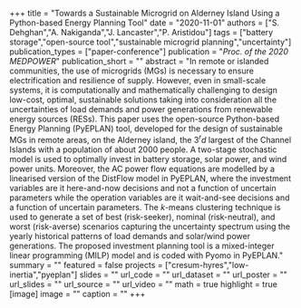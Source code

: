 +++
title = "Towards a Sustainable Microgrid on Alderney Island Using a Python-based Energy Planning Tool"
date = "2020-11-01"
authors = ["S. Dehghan","A. Nakiganda","J. Lancaster","P. Aristidou"]
tags = ["battery storage","open-source tool","sustainable microgrid planning","uncertainty"]
publication_types = ["paper-conference"]
publication = "_Proc. of the 2020 MEDPOWER_"
publication_short = ""
abstract = "In remote or islanded communities, the use of microgrids (MGs) is necessary to ensure electrification and resilience of supply. However, even in small-scale systems, it is computationally and mathematically challenging to design low-cost, optimal, sustainable solutions taking into consideration all the uncertainties of load demands and power generations from renewable energy sources (RESs). This paper uses the open-source Python-based Energy Planning (PyEPLAN) tool, developed for the design of sustainable MGs in remote areas, on the Alderney island, the 3$^rd$ largest of the Channel Islands with a population of about 2000 people. A two-stage stochastic model is used to optimally invest in battery storage, solar power, and wind power units. Moreover, the AC power flow equations are modelled by a linearised version of the DistFlow model in PyEPLAN, where the investment variables are it here-and-now decisions and not a function of uncertain parameters while the operation variables are it wait-and-see decisions and a function of uncertain parameters. The $k$-means clustering technique is used to generate a set of best (risk-seeker), nominal (risk-neutral), and worst (risk-averse) scenarios capturing the uncertainty spectrum using the yearly historical patterns of load demands and solar/wind power generations. The proposed investment planning tool is a mixed-integer linear programming (MILP) model and is coded with Pyomo in PyEPLAN."
summary = ""
featured = false
projects = ["cresum-hyres","low-inertia","pyeplan"]
slides = ""
url_code = ""
url_dataset = ""
url_poster = ""
url_slides = ""
url_source = ""
url_video = ""
math = true
highlight = true
[image]
image = ""
caption = ""
+++

